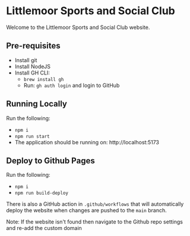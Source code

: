 # Littlemoor Sports and Social Club

Welcome to the Littlemoor Sports and Social Club website.

## Pre-requisites

-   Install git
-   Install NodeJS
-   Install GH CLI:
    -   `brew install gh`
    -   Run: `gh auth login` and login to GitHub

## Running Locally

Run the following:

-   `npm i`
-   `npm run start`
-   The application should be running on: http://localhost:5173

## Deploy to Github Pages

Run the following:

-   `npm i`
-   `npm run build-deploy`

There is also a GitHub action in `.github/workflows` that will automatically deploy the website when changes are pushed to the `main` branch.

Note: If the website isn't found then navigate to the Github repo settings and re-add the custom domain
